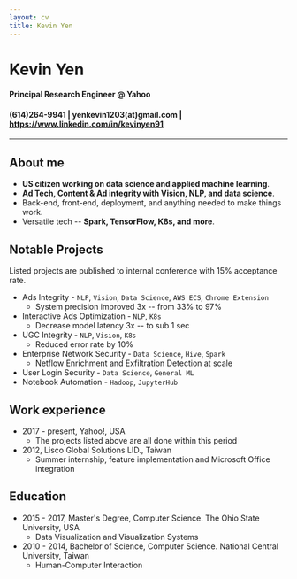 ```yaml
---
layout: cv
title: Kevin Yen
---
```

# Kevin Yen

#### Principal Research Engineer @ Yahoo

<h4 id="webaddress">
(614)264-9941
| yenkevin1203(at)gmail.com
| <a href="https://www.linkedin.com/in/kevinyen91">https://www.linkedin.com/in/kevinyen91</a>
</h4>

<hr>

## About me

-   __US citizen working on data science and applied machine learning__.
-   __Ad Tech, Content & Ad integrity with Vision, NLP, and data science__.
-   Back-end, front-end, deployment, and anything needed to make things work.
-   Versatile tech -- __Spark, TensorFlow, K8s, and more__.

## Notable Projects

Listed projects are published to internal conference with 15% acceptance rate.

* Ads Integrity - `NLP`, `Vision`, `Data Science`, `AWS ECS`, `Chrome Extension`
  * System precision improved 3x -- from 33% to 97%
* Interactive Ads Optimization - `NLP`, `K8s`
  * Decrease model latency 3x -- to sub 1 sec
* UGC Integrity - `NLP`, `Vision`, `K8s`
  * Reduced error rate by 10%
* Enterprise Network Security - `Data Science`, `Hive`, `Spark`
  * Netflow Enrichment and Exfiltration Detection at scale 
* User Login Security - `Data Science`, `General ML`
* Notebook Automation - `Hadoop`, `JupyterHub`

## Work experience

* 2017 - present, Yahoo!, USA
  * The projects listed above are all done within this period
* 2012, Lisco Global Solutions LID., Taiwan
  * Summer internship, feature implementation and Microsoft Office integration

## Education

* 2015 - 2017, Master's Degree, Computer Science. The Ohio State University, USA
  * Data Visualization and Visualization Systems
* 2010 - 2014, Bachelor of Science, Computer Science. National Central University, Taiwan
  * Human-Computer Interaction

